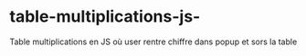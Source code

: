 # table-multiplications-js-
Table multiplications en JS où user rentre chiffre dans popup et sors la table
